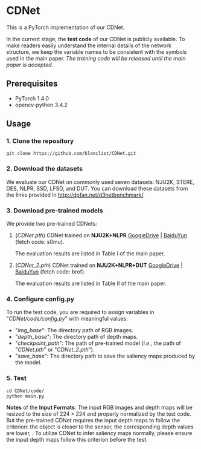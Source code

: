 # CDNet

This is a PyTorch implementation of our CDNet.

In the current stage, the **test code** of our CDNet is publicly available. To make readers easily understand the internal details of the network structure, we keep the variable names to be consistent with the symbols used in the main paper. *The training code will be released until the main paper is accepted*. 

## Prerequisites

- PyTorch 1.4.0
- opencv-python 3.4.2

## Usage

### 1. Clone the repository

```
git clone https://github.com/blanclist/CDNet.git
```

### 2. Download the datasets

We evaluate our CDNet on commonly used seven datasets: NJU2K, STERE, DES, NLPR, SSD, LFSD, and DUT. You can download these datasets from the links provided in http://dpfan.net/d3netbenchmark/.

### 3. Download pre-trained models

We provide two pre-trained CDNets:

1. (*CDNet.pth*) CDNet trained on **NJU2K+NLPR** [GoogleDrive](https://drive.google.com/file/d/15x2dnzAySxNa8xXd-L6mF3T0M_QCf9HR/view?usp=sharing) | [BaiduYun](https://pan.baidu.com/s/1AY-NSrXI0IQt2dUzA4BLZw) (fetch code: s0mu). 

   The evaluation results are listed in Table I of the main paper.

2. (*CDNet_2.pth*) CDNet trained on **NJU2K+NLPR+DUT** [GoogleDrive](https://drive.google.com/file/d/1MgTHjexvU-y_qNu7xoPUJbvhPnaKqSjt/view?usp=sharing) | [BaiduYun](https://pan.baidu.com/s/1PE7oOxjNbTrzAaKfTWsajg) (fetch code: brof). 

   The evaluation results are listed in Table II of the main paper.

### 4. Configure config.py

To run the test code, you are required to assign variables in "*CDNet/code/config.py*" with meaningful values:

- "*img_base*": The directory path of RGB images.
- "*depth_base*": The directory path of depth maps.
- "*checkpoint_path*": The path of pre-trained model (*i.e.*, the path of "*CDNet.pth*" or "*CDNet_2.pth*").
- "*save_base*": The directory path to save the saliency maps produced by the model.

### 5. Test

```
cd CDNet/code/
python main.py
```

**Notes** of the **Input Formats**: The input RGB images and depth maps will be resized to the size of $224\times 224$ and properly normalized by the test code. But the pre-trained CDNet requires the input depth maps to follow the criterion: the object is closer to the sensor, the corresponding depth values are lower, . To utilize CDNet to infer saliency maps normally, please ensure the input depth maps follow this criterion before the test.